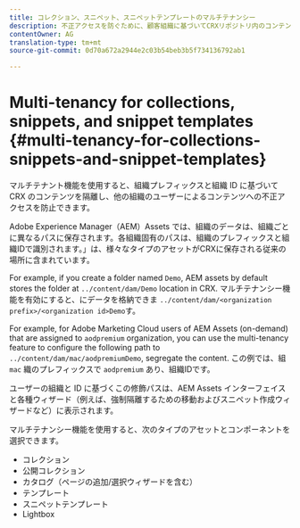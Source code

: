 ```yaml
---
title: コレクション、スニペット、スニペットテンプレートのマルチテナンシー
description: 不正アクセスを防ぐために、顧客組織に基づいてCRXリポジトリ内のコンテンツを分離します。
contentOwner: AG
translation-type: tm+mt
source-git-commit: 0d70a672a2944e2c03b54beb3b5f734136792ab1

---
```



# Multi-tenancy for collections, snippets, and snippet templates {#multi-tenancy-for-collections-snippets-and-snippet-templates}

マルチテナント機能を使用すると、組織プレフィックスと組織 ID に基づいて CRX のコンテンツを隔離し、他の組織のユーザーによるコンテンツへの不正アクセスを防止できます。

Adobe Experience Manager（AEM）Assets では、組織のデータは、組織ごとに異なるパスに保存されます。各組織固有のパスは、組織のプレフィックスと組織IDで識別されます。」は、様々なタイプのアセットがCRXに保存される従来の場所に含まれています。

For example, if you create a folder named `Demo`, AEM assets by default stores the folder at `../content/dam/Demo` location in CRX. マルチテナンシー機能を有効にすると、にデータを格納できま `../content/dam/<organization prefix>/<organization id>Demo`す。

For example, for Adobe Marketing Cloud users of AEM Assets (on-demand) that are assigned to `aodpremium` organization, you can use the multi-tenancy feature to configure the following path to `../content/dam/mac/aodpremiumDemo`, segregate the content. この例では、組 `mac` 織のプレフィックスで `aodpremium` あり、組織IDです。

ユーザーの組織と ID に基づくこの修飾パスは、AEM Assets インターフェイスと各種ウィザード（例えば、強制隔離するための移動およびスニペット作成ウィザードなど）に表示されます。

マルチテナンシー機能を使用すると、次のタイプのアセットとコンポーネントを選択できます。

* コレクション
* 公開コレクション
* カタログ（ページの追加/選択ウィザードを含む）
* テンプレート
* スニペットテンプレート
* Lightbox
